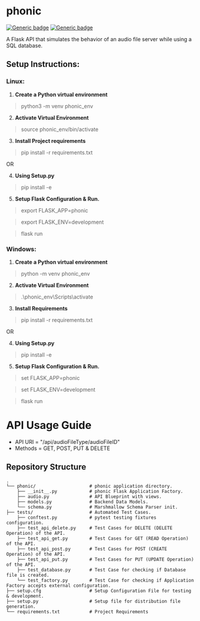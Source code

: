 # phonic
[![Generic badge](https://img.shields.io/badge/Python-3.7.9-<COLOR>.svg)](https://shields.io/) 
[![Generic badge](https://img.shields.io/badge/TestCoverage-96percent-<COLOR>.svg)](https://shields.io/)

A Flask API that simulates the behavior of an audio file server while using a SQL database.

## Setup Instructions:

### Linux:
1. **Create a Python virtual environment**
> python3 -m venv phonic_env

2. **Activate Virtual Environment**
> source phonic_env/bin/activate

3. **Install Project requirements**
> pip install -r requirements.txt

OR

4. **Using Setup.py**
> pip install -e

5. **Setup Flask Configuration & Run.**

> export FLASK_APP=phonic

> export FLASK_ENV=development

> flask run


### Windows:
1. **Create a Python virtual environment**
> python -m venv phonic_env

2. **Activate Virtual Environment**
> .\phonic_env\Scripts\activate

3. **Install Requirements**
> pip install -r requirements.txt

OR

4. **Using Setup.py**
> pip install -e

5. **Setup Flask Configuration & Run.**
> set FLASK_APP=phonic

> set FLASK_ENV=development

> flask run

# API Usage Guide
* API URI = "/api/audioFileType/audioFileID"
* Methods = GET, POST, PUT & DELETE
  

## Repository Structure
    .
    └── phonic/                    # phonic application directory.
        ├── __init__.py            # phonic Flask Application Factory.
        ├── audio.py               # API Blueprint with views.
        ├── models.py              # Backend Data Models.
        └── schema.py              # Marshmallow Schema Parser init.
    ├── tests/                     # Automated Test Cases.
        ├── conftest.py            # pytest testing fixtures configuration.
        ├── test_api_delete.py     # Test Cases for DELETE (DELETE Operation) of the API.
        ├── test_api_get.py        # Test Cases for GET (READ Operation) of the API.
        ├── test_api_post.py       # Test Cases for POST (CREATE Operation) of the API.
        ├── test_api_put.py        # Test Cases for PUT (UPDATE Operation) of the API.
        ├── test_database.py       # Test Case for checking if Database file is created.
        └── test_factory.py        # Test Case for checking if Application Factory accepts external configuration.
    ├── setup.cfg                  # Setup Configuration File for testing & development.   
    ├── setup.py                   # Setup file for distribution file generation.
    └── requirements.txt           # Project Requirements
